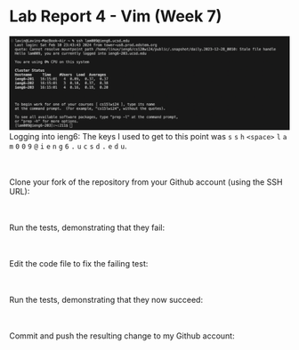 # Lab Report 4 - Vim (Week 7)
![Image](sshLogin.png)
<br/>Logging into ieng6: The keys I used to get to this point was `s` `s` `h` `<space>` `l` `a` `m` `0` `0` `9` `@` `i` `e` `n` `g` `6` `.` `u` `c` `s` `d` `.` `e` `d` `u`.

<br/><br/>Clone your fork of the repository from your Github account (using the SSH URL):

<br/><br/>Run the tests, demonstrating that they fail:

<br/><br/>Edit the code file to fix the failing test:

<br/><br/>Run the tests, demonstrating that they now succeed:

<br/><br/>Commit and push the resulting change to my Github account:
